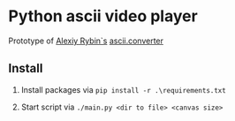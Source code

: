 # Python ascii video player

Prototype of [Alexiy Rybin`s](https://github.com/uwury) [ascii.converter](https://github.com/uwury/ascii.converter)

## Install

1. Install packages via `pip install -r .\requirements.txt`

1. Start script via `./main.py <dir to file> <canvas size>`
